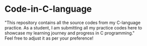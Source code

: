 # Code-in-C-language
"This repository contains all the source codes from my C-language practice. As a student, I am submitting all my practice codes here to showcase my learning journey and progress in C programming." <br> Feel free to adjust it as per your preference! 
